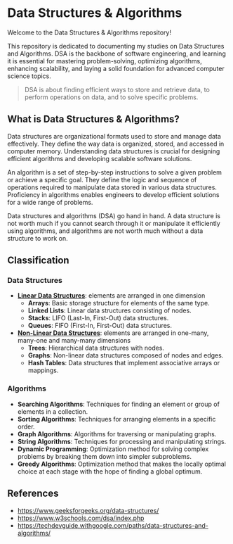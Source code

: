 # Data Structures & Algorithms

Welcome to the Data Structures & Algorithms repository!

This repository is dedicated to documenting my studies on Data Structures and Algorithms. DSA is the backbone of software engineering, and learning it is essential for mastering problem-solving, optimizing algorithms, enhancing scalability, and laying a solid foundation for advanced computer science topics.

> DSA is about finding efficient ways to store and retrieve data, to perform operations on data, and to solve specific problems.

## What is Data Structures & Algorithms?

Data structures are organizational formats used to store and manage data effectively. They define the way data is organized, stored, and accessed in computer memory. Understanding data structures is crucial for designing efficient algorithms and developing scalable software solutions.

An algorithm is a set of step-by-step instructions to solve a given problem or achieve a specific goal. They define the logic and sequence of operations required to manipulate data stored in various data structures. Proficiency in algorithms enables engineers to develop efficient solutions for a wide range of problems.

Data structures and algorithms (DSA) go hand in hand. A data structure is not worth much if you cannot search through it or manipulate it efficiently using algorithms, and algorithms are not worth much without a data structure to work on.

## Classification

### Data Structures

- [**Linear Data Structures**](/src/linear): elements are arranged in one dimension
  - **Arrays**: Basic storage structure for elements of the same type.
  - **Linked Lists**: Linear data structures consisting of nodes.
  - **Stacks**: LIFO (Last-In, First-Out) data structures.
  - **Queues**: FIFO (First-In, First-Out) data structures.
- [**Non-Linear Data Structures**](/src/non-linear): elements are arranged in one-many, many-one and many-many dimensions
  - **Trees**: Hierarchical data structures with nodes.
  - **Graphs**: Non-linear data structures composed of nodes and edges.
  - **Hash Tables**: Data structures that implement associative arrays or mappings.

### Algorithms

- **Searching Algorithms**: Techniques for finding an element or group of elements in a collection.
- **Sorting Algorithms**: Techniques for arranging elements in a specific order.
- **Graph Algorithms**: Algorithms for traversing or manipulating graphs.
- **String Algorithms**: Techniques for processing and manipulating strings.
- **Dynamic Programming**: Optimization method for solving complex problems by breaking them down into simpler subproblems.
- **Greedy Algorithms**: Optimization method that makes the locally optimal choice at each stage with the hope of finding a global optimum.

## References

- https://www.geeksforgeeks.org/data-structures/
- https://www.w3schools.com/dsa/index.php
- https://techdevguide.withgoogle.com/paths/data-structures-and-algorithms/
